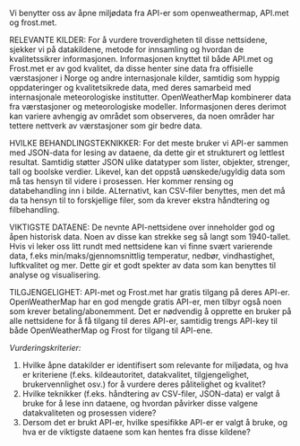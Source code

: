 Vi benytter oss av åpne miljødata fra API-er som openweathermap, API.met og frost.met. 


RELEVANTE KILDER:
For å vurdere troverdigheten til disse nettsidene, sjekker vi på datakildene, metode for innsamling og hvordan de kvalitetssikrer informasjonen. Informasjonen knyttet til både API.met og Frost.met er av god kvalitet, da disse henter sine data fra offisielle værstasjoner i Norge og andre internasjonale kilder, samtidig som hyppig oppdateringer og kvalitetsikrede data, med deres samarbeid med internasjonale meteorologiske institutter.
OpenWeatherMap kombinerer data fra værstasjoner og meteorologiske modeller. Informasjonen deres derimot kan variere avhengig av området som observeres, da noen områder har tettere nettverk av værstasjoner som gir bedre data.

HVILKE BEHANDLINGSTEKNIKKER:
For det meste bruker vi API-er sammen med JSON-data for lesing av dataene, da dette gir et strukturert og lettlest resultat. Samtidig støtter JSON ulike datatyper som lister, objekter, strenger, tall og boolske verdier. Likevel, kan det oppstå uønskede/ugyldig data som må tas hensyn til videre i prosessen. Her kommer rensing og databehandling inn i bilde. ALternativt, kan CSV-filer benyttes, men det må da ta hensyn til to forskjellige filer, som da krever ekstra håndtering og filbehandling.

VIKTIGSTE DATAENE:
De nevnte API-nettsidene over inneholder god og åpen historisk data. Noen av disse kan strekke seg så langt som 1940-tallet. Hvis vi leker oss litt rundt med nettsidene kan vi finne svært varierende data, f.eks min/maks/gjennomsnittlig temperatur, nedbør, vindhastighet, luftkvalitet og mer. Dette gir et godt spekter av data som kan benyttes til analyse og visualisering. 

TILGJENGELIGHET:
API-met og Frost.met har gratis tilgang på deres API-er. OpenWeatherMap har en god mengde gratis API-er, men tilbyr også noen som krever betaling/abonemment. Det er nødvendig å opprette en bruker på alle nettsidene for å få tilgang til deres API-er, samtidig trengs API-key til både OpenWeatherMap og Frost for tilgang til API-ene.

*Vurderingskriterier:*

1. Hvilke åpne datakilder er identifisert som relevante for miljødata, og hva er kriteriene (f.eks. kildeautoritet, datakvalitet, tilgjengelighet, brukervennlighet osv.) for å vurdere deres pålitelighet og kvalitet?
2. Hvilke teknikker (f.eks. håndtering av CSV-filer, JSON-data) er valgt å bruke for å lese inn dataene, og hvordan påvirker disse valgene datakvaliteten og prosessen videre?
3. Dersom det er brukt API-er, hvilke spesifikke API-er er valgt å bruke, og hva er de viktigste dataene som kan hentes fra disse kildene?